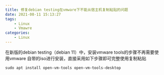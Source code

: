 ```yaml
---
title: 修复debian testing在vmware下不能从宿主机复制粘贴的问题
date: 2021-08-11 15:13:27
tags:
    - Linux
    - Vmawre
categories:
    - Linux
---
```


在新版的debian testing（debian 11）中，安装vmware tools的步骤不再需要使用vmware 自带的iso进行安装，直接采用如下步骤即可完整使用复制粘贴

```
sudo apt install open-vm-tools open-vm-tools-desktop
```